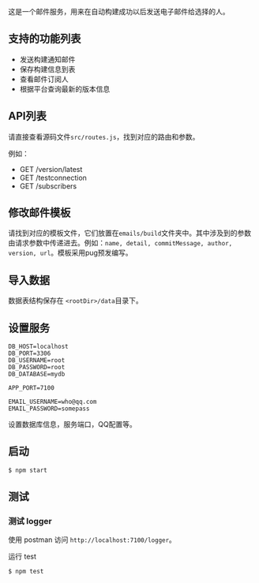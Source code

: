 这是一个邮件服务，用来在自动构建成功以后发送电子邮件给选择的人。

## 支持的功能列表

- 发送构建通知邮件
- 保存构建信息到表
- 查看邮件订阅人
- 根据平台查询最新的版本信息

## API列表

请直接查看源码文件`src/routes.js`，找到对应的路由和参数。

例如：

- GET /version/latest
- GET /testconnection
- GET /subscribers

## 修改邮件模板

请找到对应的模板文件，它们放置在`emails/build`文件夹中。其中涉及到的参数由请求参数中传递进去。例如：`name, detail, commitMessage, author, version, url`。模板采用pug预发编写。

## 导入数据

数据表结构保存在 `<rootDir>/data`目录下。

## 设置服务

```
DB_HOST=localhost
DB_PORT=3306
DB_USERNAME=root
DB_PASSWORD=root
DB_DATABASE=mydb

APP_PORT=7100

EMAIL_USERNAME=who@qq.com
EMAIL_PASSWORD=somepass
```

设置数据库信息，服务端口，QQ配置等。

## 启动

```bash
$ npm start
```

## 测试

### 测试 logger

使用 postman 访问 `http://localhost:7100/logger`。

运行 test

```
$ npm test
```
